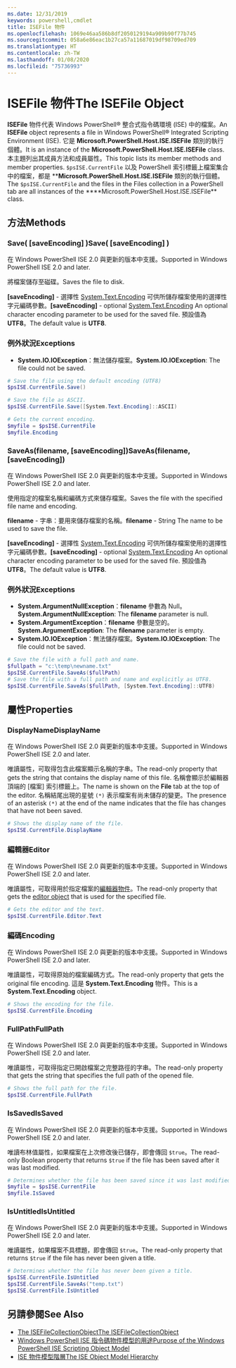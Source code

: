 ```yaml
---
ms.date: 12/31/2019
keywords: powershell,cmdlet
title: ISEFile 物件
ms.openlocfilehash: 1069e46aa586b8df2050129194a909b90f77b745
ms.sourcegitcommit: 058a6e86eac1b27ca57a11687019df98709ed709
ms.translationtype: HT
ms.contentlocale: zh-TW
ms.lasthandoff: 01/08/2020
ms.locfileid: "75736993"
---
```

# <a name="the-isefile-object"></a><span data-ttu-id="f80ed-103">ISEFile 物件</span><span class="sxs-lookup"><span data-stu-id="f80ed-103">The ISEFile Object</span></span>

<span data-ttu-id="f80ed-104">**ISEFile** 物件代表 Windows PowerShell® 整合式指令碼環境 (ISE) 中的檔案。</span><span class="sxs-lookup"><span data-stu-id="f80ed-104">An **ISEFile** object represents a file in Windows PowerShell® Integrated Scripting Environment (ISE).</span></span> <span data-ttu-id="f80ed-105">它是 **Microsoft.PowerShell.Host.ISE.ISEFile** 類別的執行個體。</span><span class="sxs-lookup"><span data-stu-id="f80ed-105">It is an instance of the **Microsoft.PowerShell.Host.ISE.ISEFile** class.</span></span> <span data-ttu-id="f80ed-106">本主題列出其成員方法和成員屬性。</span><span class="sxs-lookup"><span data-stu-id="f80ed-106">This topic lists its member methods and member properties.</span></span> <span data-ttu-id="f80ed-107">`$psISE.CurrentFile` 以及 PowerShell 索引標籤上檔案集合中的檔案，都是 \*\***Microsoft.PowerShell.Host.ISE.ISEFile** 類別的執行個體。</span><span class="sxs-lookup"><span data-stu-id="f80ed-107">The `$psISE.CurrentFile` and the files in the Files collection in a PowerShell tab are all instances of the \*\*\*\*Microsoft.PowerShell.Host.ISE.ISEFile\*\* class.</span></span>

## <a name="methods"></a><span data-ttu-id="f80ed-108">方法</span><span class="sxs-lookup"><span data-stu-id="f80ed-108">Methods</span></span>

### <a name="save-saveencoding-"></a><span data-ttu-id="f80ed-109">Save\( \[saveEncoding\] \)</span><span class="sxs-lookup"><span data-stu-id="f80ed-109">Save\( \[saveEncoding\] \)</span></span>

<span data-ttu-id="f80ed-110">在 Windows PowerShell ISE 2.0 與更新的版本中支援。</span><span class="sxs-lookup"><span data-stu-id="f80ed-110">Supported in Windows PowerShell ISE 2.0 and later.</span></span>

<span data-ttu-id="f80ed-111">將檔案儲存至磁碟。</span><span class="sxs-lookup"><span data-stu-id="f80ed-111">Saves the file to disk.</span></span>

<span data-ttu-id="f80ed-112">**\[saveEncoding\]** - 選擇性 [System.Text.Encoding](https://msdn.microsoft.com/library/system.text.encoding.aspx) 可供所儲存檔案使用的選擇性字元編碼參數。</span><span class="sxs-lookup"><span data-stu-id="f80ed-112">**\[saveEncoding\]** - optional [System.Text.Encoding](https://msdn.microsoft.com/library/system.text.encoding.aspx) An optional character encoding parameter to be used for the saved file.</span></span> <span data-ttu-id="f80ed-113">預設值為 **UTF8**。</span><span class="sxs-lookup"><span data-stu-id="f80ed-113">The default value is **UTF8**.</span></span>

### <a name="exceptions"></a><span data-ttu-id="f80ed-114">例外狀況</span><span class="sxs-lookup"><span data-stu-id="f80ed-114">Exceptions</span></span>

- <span data-ttu-id="f80ed-115">**System.IO.IOException**：無法儲存檔案。</span><span class="sxs-lookup"><span data-stu-id="f80ed-115">**System.IO.IOException**: The file could not be saved.</span></span>

```powershell
# Save the file using the default encoding (UTF8)
$psISE.CurrentFile.Save()

# Save the file as ASCII.
$psISE.CurrentFile.Save([System.Text.Encoding]::ASCII)

# Gets the current encoding.
$myfile = $psISE.CurrentFile
$myfile.Encoding
```

### <a name="saveasfilename-saveencoding"></a><span data-ttu-id="f80ed-116">SaveAs\(filename, \[saveEncoding\]\)</span><span class="sxs-lookup"><span data-stu-id="f80ed-116">SaveAs\(filename, \[saveEncoding\]\)</span></span>

<span data-ttu-id="f80ed-117">在 Windows PowerShell ISE 2.0 與更新的版本中支援。</span><span class="sxs-lookup"><span data-stu-id="f80ed-117">Supported in Windows PowerShell ISE 2.0 and later.</span></span>

<span data-ttu-id="f80ed-118">使用指定的檔案名稱和編碼方式來儲存檔案。</span><span class="sxs-lookup"><span data-stu-id="f80ed-118">Saves the file with the specified file name and encoding.</span></span>

<span data-ttu-id="f80ed-119">**filename** - 字串：要用來儲存檔案的名稱。</span><span class="sxs-lookup"><span data-stu-id="f80ed-119">**filename** - String The name to be used to save the file.</span></span>

<span data-ttu-id="f80ed-120">**\[saveEncoding\]** - 選擇性 [System.Text.Encoding](https://msdn.microsoft.com/library/system.text.encoding.aspx) 可供所儲存檔案使用的選擇性字元編碼參數。</span><span class="sxs-lookup"><span data-stu-id="f80ed-120">**\[saveEncoding\]** - optional [System.Text.Encoding](https://msdn.microsoft.com/library/system.text.encoding.aspx) An optional character encoding parameter to be used for the saved file.</span></span> <span data-ttu-id="f80ed-121">預設值為 **UTF8**。</span><span class="sxs-lookup"><span data-stu-id="f80ed-121">The default value is **UTF8**.</span></span>

### <a name="exceptions"></a><span data-ttu-id="f80ed-122">例外狀況</span><span class="sxs-lookup"><span data-stu-id="f80ed-122">Exceptions</span></span>

- <span data-ttu-id="f80ed-123">**System.ArgumentNullException**：**filename** 參數為 Null。</span><span class="sxs-lookup"><span data-stu-id="f80ed-123">**System.ArgumentNullException**: The **filename** parameter is null.</span></span>
- <span data-ttu-id="f80ed-124">**System.ArgumentException**：**filename** 參數是空的。</span><span class="sxs-lookup"><span data-stu-id="f80ed-124">**System.ArgumentException**: The **filename** parameter is empty.</span></span>
- <span data-ttu-id="f80ed-125">**System.IO.IOException**：無法儲存檔案。</span><span class="sxs-lookup"><span data-stu-id="f80ed-125">**System.IO.IOException**: The file could not be saved.</span></span>

```powershell
# Save the file with a full path and name.
$fullpath = "c:\temp\newname.txt"
$psISE.CurrentFile.SaveAs($fullPath)
# Save the file with a full path and name and explicitly as UTF8.
$psISE.CurrentFile.SaveAs($fullPath, [System.Text.Encoding]::UTF8)
```

## <a name="properties"></a><span data-ttu-id="f80ed-126">屬性</span><span class="sxs-lookup"><span data-stu-id="f80ed-126">Properties</span></span>

### <a name="displayname"></a><span data-ttu-id="f80ed-127">DisplayName</span><span class="sxs-lookup"><span data-stu-id="f80ed-127">DisplayName</span></span>

<span data-ttu-id="f80ed-128">在 Windows PowerShell ISE 2.0 與更新的版本中支援。</span><span class="sxs-lookup"><span data-stu-id="f80ed-128">Supported in Windows PowerShell ISE 2.0 and later.</span></span>

<span data-ttu-id="f80ed-129">唯讀屬性，可取得包含此檔案顯示名稱的字串。</span><span class="sxs-lookup"><span data-stu-id="f80ed-129">The read-only property that gets the string that contains the display name of this file.</span></span> <span data-ttu-id="f80ed-130">名稱會顯示於編輯器頂端的 [檔案]  索引標籤上。</span><span class="sxs-lookup"><span data-stu-id="f80ed-130">The name is shown on the **File** tab at the top of the editor.</span></span> <span data-ttu-id="f80ed-131">名稱結尾出現的星號 `(*)` 表示檔案有尚未儲存的變更。</span><span class="sxs-lookup"><span data-stu-id="f80ed-131">The presence of an asterisk `(*)` at the end of the name indicates that the file has changes that have not been saved.</span></span>

```powershell
# Shows the display name of the file.
$psISE.CurrentFile.DisplayName
```

### <a name="editor"></a><span data-ttu-id="f80ed-132">編輯器</span><span class="sxs-lookup"><span data-stu-id="f80ed-132">Editor</span></span>

<span data-ttu-id="f80ed-133">在 Windows PowerShell ISE 2.0 與更新的版本中支援。</span><span class="sxs-lookup"><span data-stu-id="f80ed-133">Supported in Windows PowerShell ISE 2.0 and later.</span></span>

<span data-ttu-id="f80ed-134">唯讀屬性，可取得用於指定檔案的[編輯器物件](The-ISEEditor-Object.md)。</span><span class="sxs-lookup"><span data-stu-id="f80ed-134">The read-only property that gets the [editor object](The-ISEEditor-Object.md) that is used for the specified file.</span></span>

```powershell
# Gets the editor and the text.
$psISE.CurrentFile.Editor.Text
```

### <a name="encoding"></a><span data-ttu-id="f80ed-135">編碼</span><span class="sxs-lookup"><span data-stu-id="f80ed-135">Encoding</span></span>

<span data-ttu-id="f80ed-136">在 Windows PowerShell ISE 2.0 與更新的版本中支援。</span><span class="sxs-lookup"><span data-stu-id="f80ed-136">Supported in Windows PowerShell ISE 2.0 and later.</span></span>

<span data-ttu-id="f80ed-137">唯讀屬性，可取得原始的檔案編碼方式。</span><span class="sxs-lookup"><span data-stu-id="f80ed-137">The read-only property that gets the original file encoding.</span></span> <span data-ttu-id="f80ed-138">這是 **System.Text.Encoding** 物件。</span><span class="sxs-lookup"><span data-stu-id="f80ed-138">This is a **System.Text.Encoding** object.</span></span>

```powershell
# Shows the encoding for the file.
$psISE.CurrentFile.Encoding
```

### <a name="fullpath"></a><span data-ttu-id="f80ed-139">FullPath</span><span class="sxs-lookup"><span data-stu-id="f80ed-139">FullPath</span></span>

<span data-ttu-id="f80ed-140">在 Windows PowerShell ISE 2.0 與更新的版本中支援。</span><span class="sxs-lookup"><span data-stu-id="f80ed-140">Supported in Windows PowerShell ISE 2.0 and later.</span></span>

<span data-ttu-id="f80ed-141">唯讀屬性，可取得指定已開啟檔案之完整路徑的字串。</span><span class="sxs-lookup"><span data-stu-id="f80ed-141">The read-only property that gets the string that specifies the full path of the opened file.</span></span>

```powershell
# Shows the full path for the file.
$psISE.CurrentFile.FullPath
```

### <a name="issaved"></a><span data-ttu-id="f80ed-142">IsSaved</span><span class="sxs-lookup"><span data-stu-id="f80ed-142">IsSaved</span></span>

<span data-ttu-id="f80ed-143">在 Windows PowerShell ISE 2.0 與更新的版本中支援。</span><span class="sxs-lookup"><span data-stu-id="f80ed-143">Supported in Windows PowerShell ISE 2.0 and later.</span></span>

<span data-ttu-id="f80ed-144">唯讀布林值屬性，如果檔案在上次修改後已儲存，即會傳回 `$true`。</span><span class="sxs-lookup"><span data-stu-id="f80ed-144">The read-only Boolean property that returns `$true` if the file has been saved after it was last modified.</span></span>

```powershell
# Determines whether the file has been saved since it was last modified.
$myfile = $psISE.CurrentFile
$myfile.IsSaved
```

### <a name="isuntitled"></a><span data-ttu-id="f80ed-145">IsUntitled</span><span class="sxs-lookup"><span data-stu-id="f80ed-145">IsUntitled</span></span>

<span data-ttu-id="f80ed-146">在 Windows PowerShell ISE 2.0 與更新的版本中支援。</span><span class="sxs-lookup"><span data-stu-id="f80ed-146">Supported in Windows PowerShell ISE 2.0 and later.</span></span>

<span data-ttu-id="f80ed-147">唯讀屬性，如果檔案不具標題，即會傳回 `$true`。</span><span class="sxs-lookup"><span data-stu-id="f80ed-147">The read-only property that returns `$true` if the file has never been given a title.</span></span>

```powershell
# Determines whether the file has never been given a title.
$psISE.CurrentFile.IsUntitled
$psISE.CurrentFile.SaveAs("temp.txt")
$psISE.CurrentFile.IsUntitled
```

## <a name="see-also"></a><span data-ttu-id="f80ed-148">另請參閱</span><span class="sxs-lookup"><span data-stu-id="f80ed-148">See Also</span></span>

- [<span data-ttu-id="f80ed-149">The ISEFileCollectionObject</span><span class="sxs-lookup"><span data-stu-id="f80ed-149">The ISEFileCollectionObject</span></span>](The-ISEFileCollection-Object.md)
- [<span data-ttu-id="f80ed-150">Windows PowerShell ISE 指令碼物件模型的用途</span><span class="sxs-lookup"><span data-stu-id="f80ed-150">Purpose of the Windows PowerShell ISE Scripting Object Model</span></span>](Purpose-of-the-Windows-PowerShell-ISE-Scripting-Object-Model.md)
- [<span data-ttu-id="f80ed-151">ISE 物件模型階層</span><span class="sxs-lookup"><span data-stu-id="f80ed-151">The ISE Object Model Hierarchy</span></span>](The-ISE-Object-Model-Hierarchy.md)
